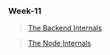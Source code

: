 ### Week-11

> [The Backend Internals](https://app.eraser.io/workspace/E86Z9bqs8UJruBiJy4sh)

> [The Node Internals](https://app.eraser.io/workspace/g84kDfwa79tp1QiF4uEW)